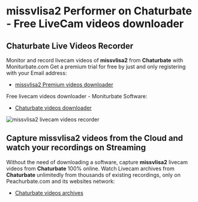 # missvlisa2 Performer on Chaturbate - Free LiveCam videos downloader

## Chaturbate Live Videos Recorder

Monitor and record livecam videos of **missvlisa2** from **Chaturbate** with Moniturbate.com
Get a premium trial for free by just and only registering with your Email address:
* [missvlisa2 Premium videos downloader](https://moniturbate.com/request-demo-licence-key.html)

Free livecam videos downloader - Moniturbate Software:
* [Chaturbate videos downloader](https://moniturbate.com/moniturbate-download-software.html)

![missvlisa2 livecam videos recorder](https://peachurnet.com/templates/moniturbate-software.png)


## Capture missvlisa2 videos from the Cloud and watch your recordings on Streaming

Without the need of downloading a software, capture **missvlisa2** livecam videos from **Chaturbate** 100% online.
Watch Livecam archives from **Chaturbate** unlimitedly from thousands of existing recordings, only on Peachurbate.com and its websites network:
* [Chaturbate videos archives](https://peachurnet.com/)